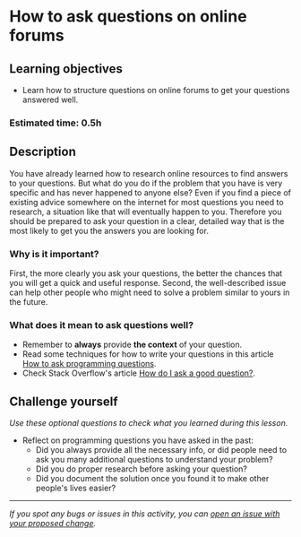 # How to ask questions on online forums

## Learning objectives
- Learn how to structure questions on online forums to get your questions answered well.

### Estimated time: 0.5h

## Description
You have already learned how to research online resources to find answers to your questions. But what do you do if the problem that you have is very specific and has never happened to anyone else?
Even if you find a piece of existing advice somewhere on the internet for most questions you need to research, a situation like that will eventually happen to you.
Therefore you should be prepared to ask your question in a clear, detailed way that is the most likely to get you the answers you are looking for.

### Why is it important?

First, the more clearly you ask your questions, the better the chances that you will get a quick and useful response.
Second, the well-described issue can help other people who might need to solve a problem similar to yours in the future.

### What does it mean to ask questions well?

- Remember to **always** provide **the context** of your question.
- Read some techniques for how to write your questions in this article [How to ask programming questions](https://www.propublica.org/nerds/how-to-ask-programming-questions).
- Check Stack Overflow's article [How do I ask a good question?](https://stackoverflow.com/help/how-to-ask).

## Challenge yourself
*Use these optional questions to check what you learned during this lesson.* 

- Reflect on programming questions you have asked in the past:
    - Did you always provide all the necessary info, or did people need to ask you many additional questions to understand your problem?
    - Did you do proper research before asking your question?
    - Did you document the solution once you found it to make other people's lives easier?

------

_If you spot any bugs or issues in this activity, you can [open an issue with your proposed change](https://github.com/microverseinc/curriculum-transversal-skills/blob/main/git-github/articles/open_issue.md)._